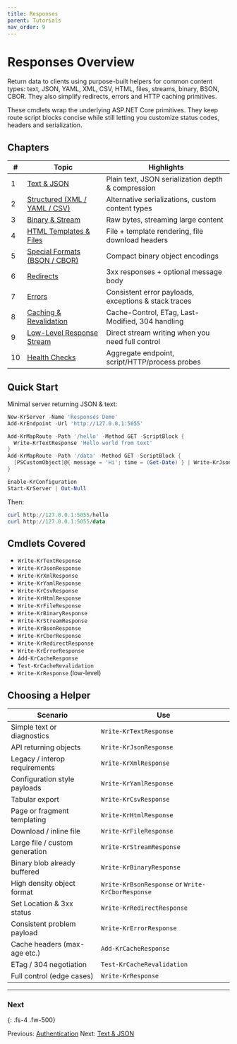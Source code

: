 ```yaml
---
title: Responses
parent: Tutorials
nav_order: 9
---
```


# Responses Overview

Return data to clients using purpose-built helpers for common content types:
text, JSON, YAML, XML, CSV, HTML, files, streams, binary, BSON, CBOR. They
also simplify redirects, errors and HTTP caching primitives.

These cmdlets wrap the underlying ASP.NET Core primitives. They keep route
script blocks concise while still letting you customize status codes,
headers and serialization.

## Chapters

| # | Topic | Highlights |
|---|-------|------------|
| 1 | [Text & JSON](./1.Basic-Text-Json) | Plain text, JSON serialization depth & compression |
| 2 | [Structured (XML / YAML / CSV)](./2.Structured-Xml-Yaml-Csv) | Alternative serializations, custom content types |
| 3 | [Binary & Stream](./3.Binary-Stream) | Raw bytes, streaming large content |
| 4 | [HTML Templates & Files](./4.Html-Templates-Files) | File + template rendering, file download headers |
| 5 | [Special Formats (BSON / CBOR)](./5.Special-Bson-Cbor) | Compact binary object encodings |
| 6 | [Redirects](./6.Redirects) | 3xx responses + optional message body |
| 7 | [Errors](./7.Errors) | Consistent error payloads, exceptions & stack traces |
| 8 | [Caching & Revalidation](./8.Caching) | Cache-Control, ETag, Last-Modified, 304 handling |
| 9 | [Low-Level Response Stream](./9.Low-Level-Response) | Direct stream writing when you need full control |
| 10 | [Health Checks](./11.Health-Checks) | Aggregate endpoint, script/HTTP/process probes |

## Quick Start

Minimal server returning JSON & text:

```powershell
New-KrServer -Name 'Responses Demo'
Add-KrEndpoint -Url 'http://127.0.0.1:5055'

Add-KrMapRoute -Path '/hello' -Method GET -ScriptBlock {
  Write-KrTextResponse 'Hello world from text'
}
Add-KrMapRoute -Path '/data' -Method GET -ScriptBlock {
  [PSCustomObject]@{ message = 'Hi'; time = (Get-Date) } | Write-KrJsonResponse -Compress
}

Enable-KrConfiguration
Start-KrServer | Out-Null
```

Then:

```powershell
curl http://127.0.0.1:5055/hello
curl http://127.0.0.1:5055/data
```

## Cmdlets Covered

- `Write-KrTextResponse`
- `Write-KrJsonResponse`
- `Write-KrXmlResponse`
- `Write-KrYamlResponse`
- `Write-KrCsvResponse`
- `Write-KrHtmlResponse`
- `Write-KrFileResponse`
- `Write-KrBinaryResponse`
- `Write-KrStreamResponse`
- `Write-KrBsonResponse`
- `Write-KrCborResponse`
- `Write-KrRedirectResponse`
- `Write-KrErrorResponse`
- `Add-KrCacheResponse`
- `Test-KrCacheRevalidation`
- `Write-KrResponse` (low-level)

## Choosing a Helper

| Scenario | Use |
|----------|-----|
| Simple text or diagnostics | `Write-KrTextResponse` |
| API returning objects | `Write-KrJsonResponse` |
| Legacy / interop requirements | `Write-KrXmlResponse` |
| Configuration style payloads | `Write-KrYamlResponse` |
| Tabular export | `Write-KrCsvResponse` |
| Page or fragment templating | `Write-KrHtmlResponse` |
| Download / inline file | `Write-KrFileResponse` |
| Large file / custom generation | `Write-KrStreamResponse` |
| Binary blob already buffered | `Write-KrBinaryResponse` |
| High density object format | `Write-KrBsonResponse` or `Write-KrCborResponse` |
| Set Location & 3xx status | `Write-KrRedirectResponse` |
| Consistent problem payload | `Write-KrErrorResponse` |
| Cache headers (max-age etc.) | `Add-KrCacheResponse` |
| ETag / 304 negotiation | `Test-KrCacheRevalidation` |
| Full control (edge cases) | `Write-KrResponse` |

---

### Next

{: .fs-4 .fw-500}

Previous: [Authentication](../8.authentication/index)
Next: [Text & JSON](./1.Basic-Text-Json)

